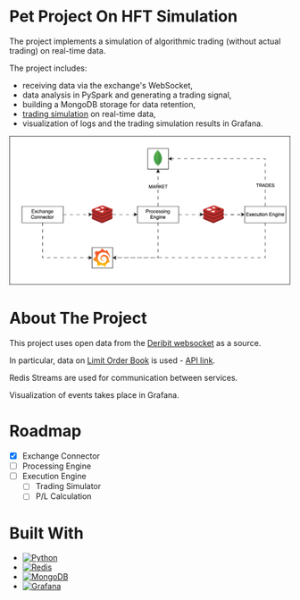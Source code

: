 # Pet Project On HFT Simulation

The project implements a simulation of algorithmic trading (without actual trading) on real-time data.

The project includes:
- receiving data via the exchange's WebSocket,
- data analysis in PySpark and generating a trading signal,
- building a MongoDB storage for data retention,
- [trading simulation](https://www.investopedia.com/terms/p/papertrade.asp) on real-time data,
- visualization of logs and the trading simulation results in Grafana.

![Architecture](docs/Architecture.svg)

# About The Project

This project uses open data from the [Deribit websocket](https://docs.deribit.com/?python#json-rpc-over-websocket) as a source.

In particular, data on [Limit Order Book](https://en.wikipedia.org/wiki/Central_limit_order_book) is used - [API link](https://docs.deribit.com/?python#public-get_order_book_by_instrument_id).

Redis Streams are used for communication between services.

Visualization of events takes place in Grafana.

# Roadmap

- [x] Exchange Connector
- [ ] Processing Engine
- [ ] Execution Engine
  - [ ] Trading Simulator
  - [ ] P/L Calculation
     
# Built With

* [![Python][Python]][Python-url]
* [![Redis][Redis]][Redis-url]
* [![MongoDB][MongoDB]][MongoDB-url]
* [![Grafana][Grafana]][Grafana-url]

[Python]: https://img.shields.io/badge/Python-3776AB?logo=python&logoColor=fff
[Python-url]: https://www.python.org/
[Redis]: https://img.shields.io/badge/Redis-%23DD0031.svg?logo=redis&logoColor=white
[Redis-url]: https://redis.io/
[MongoDB]: https://img.shields.io/badge/MongoDB-%234ea94b.svg?logo=mongodb&logoColor=white
[MongoDB-url]: https://www.mongodb.com/
[Grafana]: https://img.shields.io/badge/Grafana-F46800?logo=grafana&logoColor=fff
[Grafana-url]: https://grafana.com/
